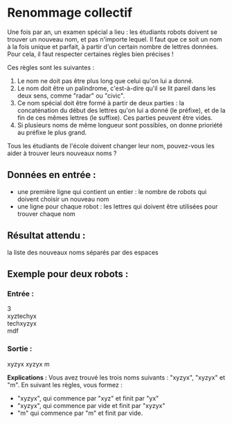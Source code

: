 # Renommage collectif

Une fois par an, un examen spécial a lieu : les étudiants robots doivent se trouver un nouveau nom, et pas n'importe lequel. Il faut que ce soit un nom à la fois unique et parfait, à partir d'un certain nombre de lettres données. Pour cela, il faut respecter certaines règles bien précises !

Ces règles sont les suivantes :

1. Le nom ne doit pas être plus long que celui qu'on lui a donné.
2. Le nom doit être un palindrome, c'est-à-dire qu'il se lit pareil dans les deux sens, comme "radar" ou "civic".
3. Ce nom spécial doit être formé à partir de deux parties : la concaténation du début des lettres qu'on lui a donné (le préfixe), et de la fin de ces mêmes lettres (le suffixe). Ces parties peuvent être vides.
4. Si plusieurs noms de même longueur sont possibles, on donne prioriété au préfixe le plus grand.

Tous les étudiants de l'école doivent changer leur nom, pouvez-vous les aider à trouver leurs nouveaux noms ?

## Données en entrée :

* une première ligne qui contient un entier : le nombre de robots qui doivent choisir un nouveau nom
* une ligne pour chaque robot : les lettres qui doivent être utilisées pour trouver chaque nom

## Résultat attendu :

la liste des nouveaux noms séparés par des espaces

## Exemple pour deux robots :

### Entrée :

3  
xyztechyx  
techxyzyx  
mdf  

### Sortie :

xyzyx xyzyx m

**Explications :** Vous avez trouvé les trois noms suivants : "xyzyx", "xyzyx" et "m". En suivant les règles, vous formez :

* "xyzyx", qui commence par "xyz" et finit par "yx"
* "xyzyx", qui commence par vide et finit par "xyzyx"
* "m" qui commence par "m" et finit par vide.